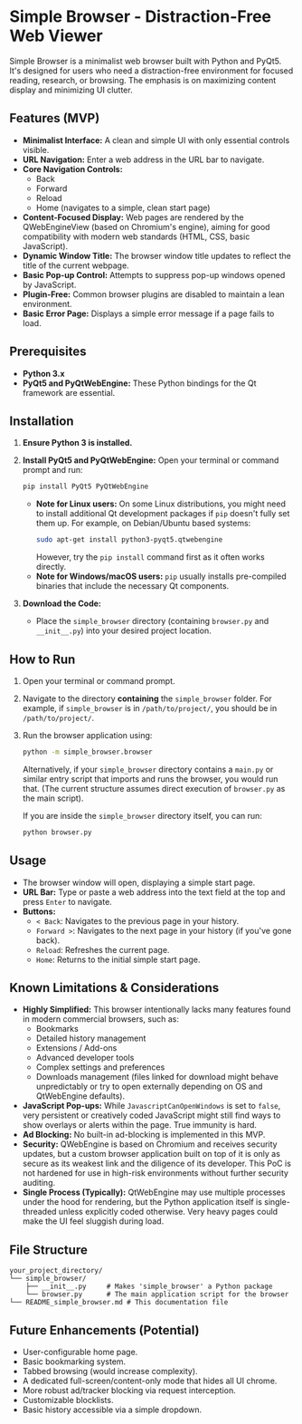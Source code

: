 # Simple Browser - Distraction-Free Web Viewer

Simple Browser is a minimalist web browser built with Python and PyQt5. It's designed for users who need a distraction-free environment for focused reading, research, or browsing. The emphasis is on maximizing content display and minimizing UI clutter.

## Features (MVP)

*   **Minimalist Interface:** A clean and simple UI with only essential controls visible.
*   **URL Navigation:** Enter a web address in the URL bar to navigate.
*   **Core Navigation Controls:**
    *   Back
    *   Forward
    *   Reload
    *   Home (navigates to a simple, clean start page)
*   **Content-Focused Display:** Web pages are rendered by the QWebEngineView (based on Chromium's engine), aiming for good compatibility with modern web standards (HTML, CSS, basic JavaScript).
*   **Dynamic Window Title:** The browser window title updates to reflect the title of the current webpage.
*   **Basic Pop-up Control:** Attempts to suppress pop-up windows opened by JavaScript.
*   **Plugin-Free:** Common browser plugins are disabled to maintain a lean environment.
*   **Basic Error Page:** Displays a simple error message if a page fails to load.

## Prerequisites

*   **Python 3.x**
*   **PyQt5 and PyQtWebEngine:** These Python bindings for the Qt framework are essential.

## Installation

1.  **Ensure Python 3 is installed.**

2.  **Install PyQt5 and PyQtWebEngine:**
    Open your terminal or command prompt and run:
    ```bash
    pip install PyQt5 PyQtWebEngine
    ```
    *   **Note for Linux users:** On some Linux distributions, you might need to install additional Qt development packages if `pip` doesn't fully set them up. For example, on Debian/Ubuntu based systems:
        ```bash
        sudo apt-get install python3-pyqt5.qtwebengine
        ```
        However, try the `pip install` command first as it often works directly.
    *   **Note for Windows/macOS users:** `pip` usually installs pre-compiled binaries that include the necessary Qt components.

3.  **Download the Code:**
    *   Place the `simple_browser` directory (containing `browser.py` and `__init__.py`) into your desired project location.

## How to Run

1.  Open your terminal or command prompt.
2.  Navigate to the directory **containing** the `simple_browser` folder. For example, if `simple_browser` is in `/path/to/project/`, you should be in `/path/to/project/`.
3.  Run the browser application using:
    ```bash
    python -m simple_browser.browser
    ```
    Alternatively, if your `simple_browser` directory contains a `main.py` or similar entry script that imports and runs the browser, you would run that. (The current structure assumes direct execution of `browser.py` as the main script).

    If you are inside the `simple_browser` directory itself, you can run:
    ```bash
    python browser.py
    ```

## Usage

*   The browser window will open, displaying a simple start page.
*   **URL Bar:** Type or paste a web address into the text field at the top and press `Enter` to navigate.
*   **Buttons:**
    *   `< Back`: Navigates to the previous page in your history.
    *   `Forward >`: Navigates to the next page in your history (if you've gone back).
    *   `Reload`: Refreshes the current page.
    *   `Home`: Returns to the initial simple start page.

## Known Limitations & Considerations

*   **Highly Simplified:** This browser intentionally lacks many features found in modern commercial browsers, such as:
    *   Bookmarks
    *   Detailed history management
    *   Extensions / Add-ons
    *   Advanced developer tools
    *   Complex settings and preferences
    *   Downloads management (files linked for download might behave unpredictably or try to open externally depending on OS and QtWebEngine defaults).
*   **JavaScript Pop-ups:** While `JavascriptCanOpenWindows` is set to `false`, very persistent or creatively coded JavaScript might still find ways to show overlays or alerts within the page. True immunity is hard.
*   **Ad Blocking:** No built-in ad-blocking is implemented in this MVP.
*   **Security:** QWebEngine is based on Chromium and receives security updates, but a custom browser application built on top of it is only as secure as its weakest link and the diligence of its developer. This PoC is not hardened for use in high-risk environments without further security auditing.
*   **Single Process (Typically):** QtWebEngine may use multiple processes under the hood for rendering, but the Python application itself is single-threaded unless explicitly coded otherwise. Very heavy pages could make the UI feel sluggish during load.

## File Structure
```
your_project_directory/
└── simple_browser/
    ├── __init__.py     # Makes 'simple_browser' a Python package
    └── browser.py      # The main application script for the browser
└── README_simple_browser.md # This documentation file
```

## Future Enhancements (Potential)

*   User-configurable home page.
*   Basic bookmarking system.
*   Tabbed browsing (would increase complexity).
*   A dedicated full-screen/content-only mode that hides all UI chrome.
*   More robust ad/tracker blocking via request interception.
*   Customizable blocklists.
*   Basic history accessible via a simple dropdown.
```
